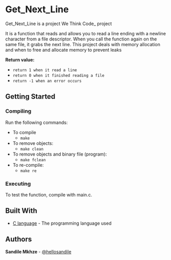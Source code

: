 # Get_Next_Line
Get_Next_Line is a project We Think Code_ project

It is a function that reads and allows you to read a line ending with a newline character from a file descriptor. When you call the function again on the same file, it grabs the next line. This project deals with memory allocation and when to free and allocate memory to prevent leaks

**Return value:**
* `return 1 when it read a line`
* `return 0 when it finished reading a file`
* `return -1 when an error occurs`

## Getting Started

### Compiling

Run the following commands:

* To compile
	- `make`
* To remove objects:
	- `make clean`
* To remove objects and binary file (program):
	- `make fclean`
* To re-compile:
	- `make re`

### Executing

To test the function, compile with main.c.

## Built With
* [C language](https://en.wikipedia.org/wiki/C_(programming_language)) - The programming language used

## Authors
**Sandile Mkhze** - [@hellosandile](https://twitter.com/hellosandile)
